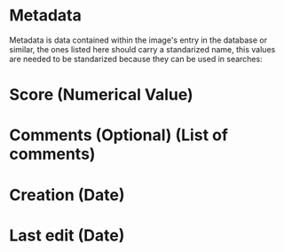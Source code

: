 # Metadata

Metadata is data contained within the image's entry in the database or similar, the ones listed here should carry a standarized name, this values are needed to be standarized because they can be used in searches:

# Score (Numerical Value)
# Comments (Optional) (List of comments)
# Creation (Date)
# Last edit (Date)
